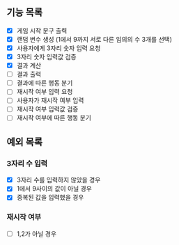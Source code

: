 ## 기능 목록

- [x] 게임 시작 문구 출력
- [x] 랜덤 변수 생성 (1에서 9까지 서로 다른 임의의 수 3개를 선택)
- [x] 사용자에게 3자리 숫자 입력 요청
- [x] 3자리 숫자 입력값 검증
- [x] 결과 계산
- [ ] 결과 출력
- [ ] 결과에 따른 행동 분기
- [ ] 재시작 여부 입력 요청
- [ ] 사용자가 재시작 여부 입력
- [ ] 재시작 여부 입력값 검증
- [ ] 재시작 여부에 따른 행동 분기

## 예외 목록

### 3자리 수 입력

- [x] 3자리 수를 입력하지 않았을 경우
- [x] 1에서 9사이의 값이 아닐 경우
- [x] 중복된 값을 입력했을 경우

### 재시작 여부

- [ ] 1,2가 아닐 경우
